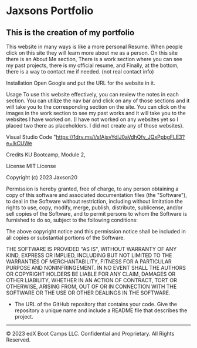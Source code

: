 # Jaxsons Portfolio

## This is the creation of my portfolio

This website in many ways is like a more personal Resume. When people click on this site they will learn more about me as a person. On this site there is an About Me section, There is a work section where you can see my past projects, there is my official resume, and Finally, at the bottom, there is a way to contact me if needed. (not real contact info) 

Installation Open Google and put the URL for the website in it.

Usage To use this website effectively, you can review the notes in each section. You can utilize the nav bar and click on any of those sections and it will take you to the corresponding section on the site. You can click on the images in the work section to see my past works and it will take you to the websites I have worked on. (I have not worked on any websites yet so I placed two there as placeholders. I did not create any of those websites).

Visual Studio Code "https://1drv.ms/i/s!AjsvYdlJ0aVdhQfv_JQxPpbgFLE3?e=IkCUWe

Credits KU Bootcamp, Module 2,

License MIT License

Copyright (c) 2023 Jaxson20

Permission is hereby granted, free of charge, to any person obtaining a copy of this software and associated documentation files (the "Software"), to deal in the Software without restriction, including without limitation the rights to use, copy, modify, merge, publish, distribute, sublicense, and/or sell copies of the Software, and to permit persons to whom the Software is furnished to do so, subject to the following conditions:

The above copyright notice and this permission notice shall be included in all copies or substantial portions of the Software.

THE SOFTWARE IS PROVIDED "AS IS", WITHOUT WARRANTY OF ANY KIND, EXPRESS OR IMPLIED, INCLUDING BUT NOT LIMITED TO THE WARRANTIES OF MERCHANTABILITY, FITNESS FOR A PARTICULAR PURPOSE AND NONINFRINGEMENT. IN NO EVENT SHALL THE AUTHORS OR COPYRIGHT HOLDERS BE LIABLE FOR ANY CLAIM, DAMAGES OR OTHER LIABILITY, WHETHER IN AN ACTION OF CONTRACT, TORT OR OTHERWISE, ARISING FROM, OUT OF OR IN CONNECTION WITH THE SOFTWARE OR THE USE OR OTHER DEALINGS IN THE SOFTWARE.

* The URL of the GitHub repository that contains your code. Give the repository a unique name and include a README file that describes the project.

- - -
© 2023 edX Boot Camps LLC. Confidential and Proprietary. All Rights Reserved.
